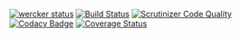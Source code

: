 [![wercker status](https://app.wercker.com/status/c527232f362fe46019e4a18afc5c8d97/s/master "wercker status")](https://app.wercker.com/project/bykey/c527232f362fe46019e4a18afc5c8d97)
[![Build Status](https://travis-ci.org/AdrianPop/sense.svg)](https://travis-ci.org/AdrianPop/sense)
[![Scrutinizer Code Quality](https://scrutinizer-ci.com/g/AdrianPop/sense/badges/quality-score.png?b=master)](https://scrutinizer-ci.com/g/AdrianPop/sense/?branch=master)
[![Codacy Badge](https://www.codacy.com/project/badge/ef3187aef753452c8ec48c6c32c3ecf7)](https://www.codacy.com/app/contact_19/sense)
[![Coverage Status](https://coveralls.io/repos/AdrianPop/sense/badge.svg?branch=master&service=github)](https://coveralls.io/github/AdrianPop/sense?branch=master)
